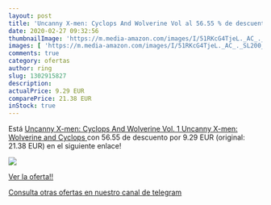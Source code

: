 ```yaml
---
layout: post
title: 'Uncanny X-men: Cyclops And Wolverine Vol al 56.55 % de descuento'
date: 2020-02-27 09:32:56
thumbnailImage: 'https://m.media-amazon.com/images/I/51RKcG4TjeL._AC_._SL200_.jpg'
images: [ 'https://m.media-amazon.com/images/I/51RKcG4TjeL._AC_._SL200_.jpg' ]
comments: true
category: ofertas
author: ring
slug: 1302915827
description:
actualPrice: 9.29 EUR
comparePrice: 21.38 EUR
inStock: true
---
```


Está [Uncanny X-men: Cyclops And Wolverine Vol. 1  Uncanny X-men: Wolverine and Cyclops ](https://www.amazon.com/dp/1302915827/?tag=redken08-20) con 56.55 de descuento por 9.29 EUR (original: 21.38 EUR) en el siguiente enlace!

[![](https://m.media-amazon.com/images/I/51RKcG4TjeL._AC_._SL200_.jpg)](https://www.amazon.com/dp/1302915827/?tag=redken08-20)

[Ver la oferta!!](https://www.amazon.com/dp/1302915827/?tag=redken08-20)

[Consulta otras ofertas en nuestro canal de telegram](https://t.me/s/ofertas25)
